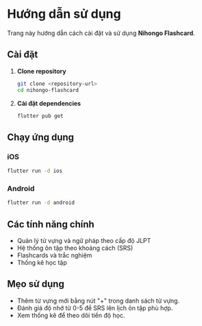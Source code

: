 # Hướng dẫn sử dụng

Trang này hướng dẫn cách cài đặt và sử dụng **Nihongo Flashcard**.

## Cài đặt

1. **Clone repository**
   ```bash
   git clone <repository-url>
   cd nihongo-flashcard
   ```
2. **Cài đặt dependencies**
   ```bash
   flutter pub get
   ```

## Chạy ứng dụng

### iOS
```bash
flutter run -d ios
```

### Android
```bash
flutter run -d android
```

## Các tính năng chính

- Quản lý từ vựng và ngữ pháp theo cấp độ JLPT
- Hệ thống ôn tập theo khoảng cách (SRS)
- Flashcards và trắc nghiệm
- Thống kê học tập

## Mẹo sử dụng

- Thêm từ vựng mới bằng nút "+" trong danh sách từ vựng.
- Đánh giá độ nhớ từ 0-5 để SRS lên lịch ôn tập phù hợp.
- Xem thống kê để theo dõi tiến độ học.
